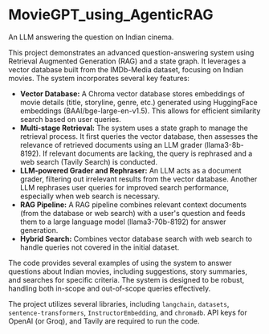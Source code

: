 # MovieGPT_using_AgenticRAG
An LLM answering the question on Indian cinema. 

This project demonstrates an advanced question-answering system using Retrieval Augmented Generation (RAG) and a state graph.  It leverages a vector database built from the IMDb-Media dataset, focusing on Indian movies.  The system incorporates several key features:

* **Vector Database:**  A Chroma vector database stores embeddings of movie details (title, storyline, genre, etc.) generated using HuggingFace embeddings (BAAI/bge-large-en-v1.5). This allows for efficient similarity search based on user queries.
* **Multi-stage Retrieval:**  The system uses a state graph to manage the retrieval process. It first queries the vector database, then assesses the relevance of retrieved documents using an LLM grader (llama3-8b-8192). If relevant documents are lacking, the query is rephrased and a web search (Tavily Search) is conducted.
* **LLM-powered Grader and Rephraser:**  An LLM acts as a document grader, filtering out irrelevant results from the vector database. Another LLM rephrases user queries for improved search performance, especially when web search is necessary.
* **RAG Pipeline:**  A RAG pipeline combines relevant context documents (from the database or web search) with a user's question and feeds them to a large language model (llama3-70b-8192) for answer generation.
* **Hybrid Search:** Combines vector database search with web search to handle queries not covered in the initial dataset.

The code provides several examples of using the system to answer questions about Indian movies, including suggestions, story summaries, and searches for specific criteria.  The system is designed to be robust, handling both in-scope and out-of-scope queries effectively.

The project utilizes several libraries, including `langchain`, `datasets`, `sentence-transformers`, `InstructorEmbedding`, and `chromadb`.  API keys for OpenAI (or Groq), and Tavily are required to run the code.
